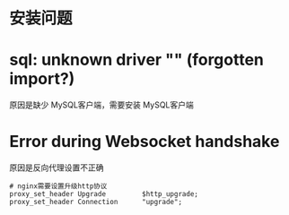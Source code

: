 # 安装问题

# sql: unknown driver "" (forgotten import?)

原因是缺少 MySQL客户端，需要安装 MySQL客户端

# Error during Websocket handshake

原因是反向代理设置不正确
```nginx
# nginx需要设置升级http协议
proxy_set_header Upgrade         $http_upgrade;
proxy_set_header Connection      "upgrade";
```